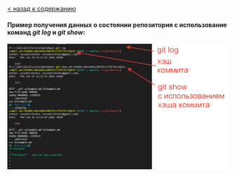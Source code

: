 [< назад к содержанию](./readme.md)


 #### Пример получения данных о состоянии репозитория с использование команд *git log* и *git show*:
  ![Пример получения данных о состоянии репозитория](./assets/PHP.5.6.4.png)